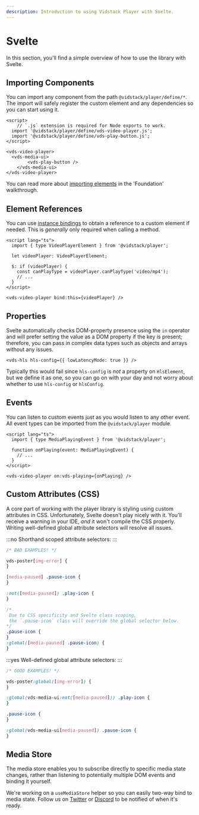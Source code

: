 ```yaml
---
description: Introduction to using Vidstack Player with Svelte.
---
```


# Svelte

In this section, you'll find a simple overview of how to use the library with Svelte.

## Importing Components

You can import any component from the path `@vidstack/player/define/*`. The import will safely
register the custom element and any dependencies so you can start using it.

```svelte:title=MyPlayer.svelte:copy
<script>
	// `.js` extension is required for Node exports to work.
  import '@vidstack/player/define/vds-video-player.js';
  import '@vidstack/player/define/vds-play-button.js';
</script>

<vds-video-player>
  <vds-media-ui>
		<vds-play-button />
	</vds-media-ui>
</vds-video-player>
```

You can read more about [importing elements](../getting-started/foundation.md#elements) in the
'Foundation' walkthrough.

## Element References

You can use [instance bindings](https://svelte.dev/tutorial/component-this) to obtain a
reference to a custom element if needed. This is _generally_ only required when calling a method.

```svelte
<script lang="ts">
  import { type VideoPlayerElement } from '@vidstack/player';

  let videoPlayer: VideoPlayerElement;

  $: if (videoPlayer) {
    const canPlayType = videoPlayer.canPlayType('video/mp4');
    // ...
  }
</script>

<vds-video-player bind:this={videoPlayer} />
```

## Properties

Svelte automatically checks DOM-property presence using the `in` operator and will prefer setting
the value as a DOM property if the key is present; therefore, you can pass in complex data types
such as objects and arrays without any issues.

```svelte
<vds-hls hls-config={{ lowLatencyMode: true }} />
```

Typically this would fail since `hls-config` is _not_ a property on `HlsElement`, but we define
it as one, so you can go on with your day and not worry about whether to use `hls-config` or `hlsConfig`.

## Events

You can listen to custom events just as you would listen to any other event. All event types
can be imported from the `@vidstack/player` module.

```svelte
<script lang="ts">
  import { type MediaPlayingEvent } from '@vidstack/player';

  function onPlaying(event: MediaPlayingEvent) {
    // ...
  }
</script>

<vds-video-player on:vds-playing={onPlaying} />
```

## Custom Attributes (CSS)

A core part of working with the player library is styling using custom attributes in CSS.
Unfortunately, Svelte doesn't play nicely with it. You'll receive a warning in your
IDE, _and_ it won't compile the CSS properly. Writing well-defined global attribute selectors
will resolve all issues.

:::no
Shorthand scoped attribute selectors:
:::

```css
/* BAD EXAMPLES! */

vds-poster[img-error] {
}

[media-paused] .pause-icon {
}

:not([media-paused]) .play-icon {
}

/*
 Due to CSS specificity and Svelte class scoping,
 the `.pause-icon` class will override the global selector below.
*/
.pause-icon {
}
:global([media-paused] .pause-icon) {
}
```

:::yes
Well-defined global attribute selectors:
:::

```css
/* GOOD EXAMPLES! */

vds-poster:global([img-error]) {
}

:global(vds-media-ui:not([media-paused])) .play-icon {
}

.pause-icon {
}

:global(vds-media-ui[media-paused]) .pause-icon {
}
```

## Media Store

The media store enables you to subscribe directly to specific media state changes, rather than
listening to potentially multiple DOM events and binding it yourself.

We're working on a `useMediaStore` helper so you can easily two-way bind to media state. Follow
us on [Twitter](https://twitter.com/vidstackjs?lang=en) or [Discord](https://discord.com/invite/7RGU7wvsu9)
to be notified of when it's ready.
